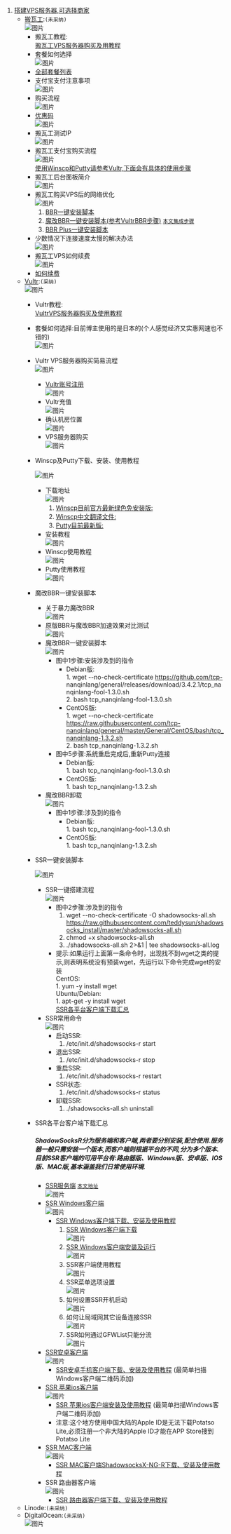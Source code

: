 1. [搭建VPS服务器,可选择商家](https://ssr.tools/55)
	- [搬瓦工](https://bwh88.net/index.php):`(未采纳)`  
		![图片](http://chuantu.xyz/t6/741/1605515862x1031866013.png)  
		* 搬瓦工教程:  
			[搬瓦工VPS服务器购买及用教程](https://ssr.tools/208)  
		* 套餐如何选择  
			![图片](http://chuantu.xyz/t6/741/1605517885x1033347913.png)  
		* [全部套餐列表](https://bwh88.net/cart.php?gid=1)  
		* 支付宝支付注意事项  
			![图片](http://chuantu.xyz/t6/741/1605518316x1031866013.png)  
		* 购买流程  
			![图片](http://chuantu.xyz/t6/741/1605518441x1031866013.png)  
		* [优惠码](https://www.wervps.com/bwh1pice)  
			![图片](http://chuantu.xyz/t6/741/1605518537x1700338641.png)  
		* 搬瓦工测试IP  
			![图片](http://chuantu.xyz/t6/741/1605519083x1031866013.png)  
		* 搬瓦工支付宝购买流程  
			![图片](http://chuantu.xyz/t6/741/1605520117x1700338641.png)  
			<a href="#winscpPutty">使用Winscp和Putty请参考Vultr,下面会有具体的使用步骤</a>  
		* 搬瓦工后台面板简介  
			![图片](http://chuantu.xyz/t6/741/1605520498x1031866013.png)  
		* 搬瓦工购买VPS后的网络优化  
			![图片](http://chuantu.xyz/t6/741/1605520616x1033347913.png)  
			1. [BBR一键安装脚本](https://ssr.tools/199)  
			2. [魔改BBR一键安装脚本(参考VultrBBR步骤)](https://ssr.tools/550) <a href="#end">`本文集成步骤`</a>  
			3. [BBR Plus一键安装脚本](https://ssr.tools/1217)  
		* 少数情况下连接速度太慢的解决办法  
			![图片](http://chuantu.xyz/t6/741/1605521219x1031866013.png)  
		* 搬瓦工VPS如何续费  
			![图片](http://chuantu.xyz/t6/741/1605521262x1700338641.png)  
		* [如何续费](https://ssr.tools/1293)  
	- [Vultr](https://www.vultr.com/):`(采纳)`  
		![图片](http://chuantu.xyz/t6/741/1605515510x1700338641.png)  
		* Vultr教程:  
			[VultrVPS服务器购买及使用教程](https://ssr.tools/216)  
		* 套餐如何选择:目前博主使用的是日本的(个人感觉经济又实惠网速也不错的)  
			![图片](http://chuantu.xyz/t6/741/1605522480x1033347913.jpg)  
		* Vultr VPS服务器购买简易流程  
			![图片](http://chuantu.xyz/t6/741/1605522715x1031866013.png)  
			* [Vultr账号注册](https://www.vultr.com/)  
			![图片](http://chuantu.xyz/t6/741/1605522865x1700338641.png)  
			* Vultr充值  
			![图片](http://chuantu.xyz/t6/741/1605522979x1033347913.png)  
			* 确认机房位置  
			![图片](http://chuantu.xyz/t6/741/1605526887x1700338641.png)  
			* VPS服务器购买  
			![图片](http://chuantu.xyz/t6/741/1605527178x1700338641.png)  
		* <p id="winscpPutty">Winscp及Putty下载、安装、使用教程</p>  
			  
			![图片](http://chuantu.xyz/t6/741/1605531470x1033347913.png)  
			* 下载地址  
			![图片](http://chuantu.xyz/t6/741/1605531562x1031866013.png)  
				1. [Winscp目前官方最新绿色免安装版:](https://winscp.net/download/WinSCP-5.13.3-Portable.zip)  
				2. [Winscp中文翻译文件:](https://winscp.net/translations/dll/5.13.3/chs.zip)  
				3. [Putty目前最新版:](https://winscp.net/download/putty.exe)  
			* 安装教程  
			![图片](http://chuantu.xyz/t6/741/1605583787x992248267.png)  
			* Winscp使用教程  
			![图片](http://chuantu.xyz/t6/741/1605583896x-1224475230.png)  
			* Putty使用教程  
			![图片](http://chuantu.xyz/t6/741/1605584318x1700338641.png)  
		* <p id="end">魔改BBR一键安装脚本</font>  
			  
			* 关于暴力魔改BBR  
			![图片](http://chuantu.xyz/t6/741/1605529964x1031866013.png)  
			* 原版BBR与魔改BBR加速效果对比测试  
			![图片](http://chuantu.xyz/t6/741/1605530222x1033347913.png)  
			* 魔改BBR一键安装脚本  
			![图片](http://chuantu.xyz/t6/741/1605530507x1700338641.png)  
				*	图中1步骤:安装涉及到的指令  
			    	*	Debian版:  
							1.	wget --no-check-certificate https://github.com/tcp-		nanqinlang/general/releases/download/3.4.2.1/tcp_nanqinlang-fool-1.3.0.sh  
							2.	bash tcp_nanqinlang-fool-1.3.0.sh  
					*	CentOS版:  
							1.	wget --no-check-certificate https://raw.githubusercontent.com/tcp-nanqinlang/general/master/General/CentOS/bash/tcp_nanqinlang-1.3.2.sh  
							2.	bash tcp_nanqinlang-1.3.2.sh  
				*	图中5步骤:系统重启完成后,重新Putty连接  
					*	Debian版:  
							1.	bash tcp_nanqinlang-fool-1.3.0.sh  
					*	CentOS版:  
							1.	bash tcp_nanqinlang-1.3.2.sh  
			* 魔改BBR卸载  
			![图片](http://chuantu.xyz/t6/741/1605530913x1031866013.png)  
				*	图中1步骤:涉及到的指令  
					*	Debian版:  
							1.	bash tcp_nanqinlang-fool-1.3.0.sh  
					*	CentOS版:  
							1.	bash tcp_nanqinlang-1.3.2.sh  
		* <p id="ssrinstall">SSR一键安装脚本</font>  
			  
			![图片](http://chuantu.xyz/t6/741/1605585712x-1224475230.png)  
			* SSR一键搭建流程  
			![图片](http://chuantu.xyz/t6/741/1605586208x992249049.png)  
				*	图中2步骤:涉及到的指令  
					1.	wget --no-check-certificate -O shadowsocks-all.sh https://raw.githubusercontent.com/teddysun/shadowsocks_install/master/shadowsocks-all.sh  
					2.	chmod +x shadowsocks-all.sh  
					3.	./shadowsocks-all.sh 2>&1 | tee shadowsocks-all.log  
				*	提示:如果运行上面第一条命令时，出现找不到wget之类的提示,则表明系统没有预装wget，先运行以下命令完成wget的安装  
					CentOS:  
						1.	yum -y install wget  
					Ubuntu/Debian:  
						1.	apt-get -y install wget  
				<a href="#ssrdownload">SSR各平台客户端下载汇总</a>  
			* SSR常用命令  
			![图片](http://chuantu.xyz/t6/741/1605586268x992248267.png)  
				*	启动SSR:  
					1.	/etc/init.d/shadowsocks-r start  
				*	退出SSR:  
					1.	/etc/init.d/shadowsocks-r stop  
				*	重启SSR:  
					1.	/etc/init.d/shadowsocks-r restart  
				*	SSR状态:  
					1.	/etc/init.d/shadowsocks-r status  
				*	卸载SSR:  
					1.	./shadowsocks-all.sh uninstall  
		* <p id="ssrdownload">SSR各平台客户端下载汇总</font>  
			  
			##### ShadowSocksR分为服务端和客户端,两者要分别安装,配合使用.服务器一般只需安装一个版本,而客户端则根据平台的不同,分为多个版本.目前SSR客户端的可用平台有:路由器版、Windows版、安卓版、IOS版、MAC版,基本涵盖我们日常使用环境.  
			* [SSR服务端](https://ssr.tools/31) <a href="#ssrinstall">`本文地址`</a>  
			![图片](http://chuantu.xyz/t6/741/1605593913x1033347913.png)  
			* [SSR Windows客户端](https://github.com/shadowsocksrr/shadowsocksr-csharp/releases/download/4.9.0/ShadowsocksR-win-4.9.0.zip)  
			![图片](http://chuantu.xyz/t6/741/1605594447x1033347913.png)  
				*	[SSR Windows客户端下载、安装及使用教程](https://ssr.tools/82)  
					1.	[SSR Windows客户端下载](https://github.com/shadowsocksrr/shadowsocksr-csharp/releases/download/4.9.0/ShadowsocksR-win-4.9.0.zip)  
						![图片](http://chuantu.xyz/t6/741/1605595303x1031866013.png)  
					2.	[SSR Windows客户端安装及运行](https://www.microsoft.com/zh-cn/download/details.aspx?id=17718)  
						![图片](http://chuantu.xyz/t6/741/1605595520x1031866013.png)  
					3.	SSR客户端使用教程  
						![图片](http://chuantu.xyz/t6/741/1605595713x1031866013.png)  
					4.	SSR菜单选项设置  
						![图片](http://chuantu.xyz/t6/741/1605595911x1033347913.png)  
					5.	如何设置SSR开机启动  
						![图片](http://chuantu.xyz/t6/741/1605595985x1033347913.png)  
					6.	如何让局域网其它设备连接SSR  
						![图片](http://chuantu.xyz/t6/741/1605596062x1700338641.png)  
					7.	SSR如何通过GFWList只能分流  
						![图片](http://chuantu.xyz/t6/741/1605596352x1031866013.png)  
			* [SSR安卓客户端](https://github.com/shadowsocksrr/shadowsocksr-android/releases/download/3.5.4/shadowsocksr-android-3.5.4.apk)  
			![图片](http://chuantu.xyz/t6/741/1605596493x1700338641.png)  
				*	[SSR安卓手机客户端下载、安装及使用教程](https://ssr.tools/97) (最简单扫描Windows客户端二维码添加)  
			* [SSR 苹果ios客户端 ](https://ssr.tools/104)  
			![图片](http://chuantu.xyz/t6/741/1605596772x1700338641.png)  
				*	[SSR 苹果ios客户端安装及使用教程](https://ssr.tools/125) (最简单扫描Windows客户端二维码添加)  
				*	注意:这个地方使用中国大陆的Apple ID是无法下载Potatso Lite,必须注册一个非大陆的Apple ID才能在APP Store搜到Potatso Lite  
			* [SSR MAC客户端](https://github.com/qinyuhang/ShadowsocksX-NG-R/releases/download/1.4.3-R8-build3/ShadowsocksX-NG-R8.dmg)  
			![图片](http://chuantu.xyz/t6/741/1605597299x1033347913.png)  
				*	[SSR MAC客户端ShadowsocksX-NG-R下载、安装及使用教程](https://ssr.tools/164)  
			* SSR 路由器客户端  
			![图片](http://chuantu.xyz/t6/741/1605597462x1031866013.png)  
				*	[SSR 路由器客户端下载、安装及使用教程](https://ssr.tools/136)  
	- Linode:`(未采纳)`  
	- DigitalOcean:`(未采纳)`  
	![图片](http://chuantu.xyz/t6/741/1605597867x1700338641.png)  
